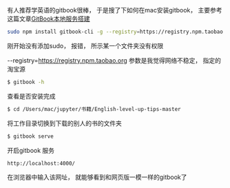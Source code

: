 有人推荐学英语的gitbook很棒， 于是搜了下如何在mac安装gitbook， 主要参考这篇文章[GitBook本地服务搭建](https://xiaotou745.gitbooks.io/gitbook/content/Install.html) 

```bash
sudo npm install gitbook-cli -g --registry=https://registry.npm.taobao.org
```

刚开始没有添加sudo， 报错， 所示某一个文件夹没有权限

--registry=https://registry.npm.taobao.org 参数是我觉得网络不稳定， 指定的淘宝源 

```bash
$ gitbook -h
```

查看是否安装完成

```bash
$ cd /Users/mac/jupyter/书籍/English-level-up-tips-master 
```

将工作目录切换到下载的别人的书的文件夹



```bash
$ gitbook serve
```

开启gitbook 服务

```bash
http://localhost:4000/
```

在浏览器中输入该网址， 就能够看到和网页版一模一样的gitbook了

